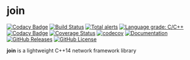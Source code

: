 # join

[![Codacy Badge](https://api.codacy.com/project/badge/Grade/32c5c9fd16d14551838ae72ae091e311)](https://app.codacy.com/gh/joinframework/join?utm_source=github.com&utm_medium=referral&utm_content=joinframework/join&utm_campaign=Badge_Grade_Settings)
[![Build Status](https://github.com/joinframework/join/workflows/build-test/badge.svg)](https://github.com/joinframework/join/actions?query=workflow%3Abuild-test)
[![Total alerts](https://img.shields.io/lgtm/alerts/g/joinframework/join.svg?logo=lgtm&logoWidth=18)](https://lgtm.com/projects/g/joinframework/join/alerts/)
[![Language grade: C/C++](https://img.shields.io/lgtm/grade/cpp/g/joinframework/join.svg?logo=lgtm&logoWidth=18)](https://lgtm.com/projects/g/joinframework/join/context:cpp)
[![Codacy Badge](https://app.codacy.com/project/badge/Grade/c2eda80c815e43748d10b9bde0be7087)](https://www.codacy.com/gh/joinframework/join/dashboard?utm_source=github.com&amp;utm_medium=referral&amp;utm_content=joinframework/join&amp;utm_campaign=Badge_Grade)
[![Coverage Status](https://coveralls.io/repos/github/joinframework/join/badge.svg?branch=main)](https://coveralls.io/github/joinframework/join?branch=main)
[![codecov](https://codecov.io/gh/joinframework/join/branch/main/graph/badge.svg)](https://codecov.io/gh/joinframework/join)
[![Documentation](https://img.shields.io/badge/docs-doxygen-blue.svg)](https://joinframework.github.io/join/index.html)
[![GitHub Releases](https://img.shields.io/github/release/joinframework/join.svg)](https://github.com/joinframework/join/releases/latest)
[![GitHub License](https://img.shields.io/badge/license-MIT-blue.svg)](https://github.com/joinframework/join/blob/main/LICENSE)

**join** is a lightweight C++14 network framework library

